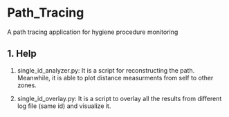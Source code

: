 # Path_Tracing
A path tracing application for hygiene procedure monitoring

**1. Help**
---------------------------
1. single_id_analyzer.py: It is a script for reconstructing the path. Meanwhile, it is able to plot distance measurments from self to other zones.

2. single_id_overlay.py: It is a script to overlay all the results from different log file (same id) and visualize it.

